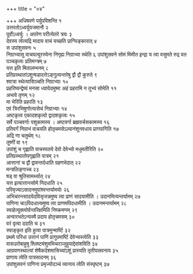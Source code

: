 +++
title = "०४"

+++
अधिषवणे पर्युपविशन्ति १  
उत्तरतोऽध्वर्युयजमानौ २  
पूर्वोऽध्वर्युः । अपरेण परीत्येतरे त्रयः ३  
देवस्य त्वेत्यद्रि मादाय वाचं यच्छति प्राग्घिङ्कारात् ४  
स उपांशुसवनः ५  
निग्राभ्यासु वाचयत्युरस्येना निगृह्य निग्राभ्या स्थेति ६ उपांशुसवने सोमं मिमीत इन्द्रा य त्वा वसुमते रुद्र वत पञ्चकृत्वः प्रतिमन्त्रम् ७  
यत्त इति मितालम्भनम् ८  
प्रतिप्रस्थातांऽशून्षडादत्तेऽङ्गुल्यन्तरेषु द्वौ द्वौ कुरुते ९  
श्वात्रा स्थेत्यासिञ्चति निग्राभ्याः १०  
प्रहरिष्यन्द्वेष्यं मनसा ध्यायेदमुष्मा अहं प्रहरामि न तुभ्यं सोमेति ११  
अभावे तृणम् १२  
मा भेरिति प्रहरति १३  
एवं त्रिरभिषुणोत्यासेचं निग्राभ्याः १४  
अष्टकृत्व एकादशकृत्वो द्वादशकृत्वः १५  
सर्वे पञ्चवर्गाः पशुकामस्य । अष्टवर्गा ब्रह्मवर्चसकामस्य १६  
प्रतिवर्गं निग्राभं वाचयति होतृचमसेऽल्पानंशूनवधाय प्रागपागिति १७  
अद्रि णा चतुर्थम् १८  
तूष्णीं वा १९  
उपांशुं च गृह्णाति वाचस्पतये देवो देवेभ्यो मधुमतीरिति २०  
प्रतिप्रस्थातोपगृह्णाति पात्रम् २१  
आत्तानां च द्वौ द्वावन्तर्दधाति ग्रहणभेदात् २२  
मन्त्रलिङ्गाच्च २३  
षड् वा श्रुतिसामर्थ्यात् २४  
यत्त इत्यात्तान्त्सोमे निदधाति २५  
परिमृज्याऽसादनमुपांश्वन्तर्यामयोः २६  
अभिचरन्त्सादयेदविसृजन्नमुष्य त्वा प्राणं सादयामीति । उदानमित्यन्तर्यामम् २७  
पाणिना चाऽपिदधात्यमुष्य त्वा प्राणमपिदधामीति । उदानमन्तर्यामम् २८  
स्वाहेत्युक्त्वोर्वन्तरिक्षमिति निष्क्रमणम् २९  
अन्वारभतेऽन्यस्मै प्रदाय होतृचमसम् ३०  
वरं वृत्वा ददाति च ३१  
स्वाङ्कृत इति हुत्वा पात्रमुन्मार्ष्टि ३२  
प्रथमे परिधा उत्तानं पाणिं प्रागुपमार्ष्टि देवेभ्यस्त्वेति ३३  
वासउरोबाहुषु श्लिष्टमंशुमभिचरञ्जुहुयाद्देवांशविति ३४  
आग्रयणस्थाल्यां शेषैकदेशमासिच्यांऽशुं प्रास्यति तृतीयसवनाय ३५  
प्राणाय त्वेति पात्रसादनम् ३६  
उपांशुसवनं पाणिना प्रमृज्योदञ्चं व्यानाय त्वेति संस्पृष्टम् ३७  
